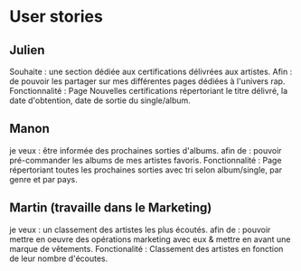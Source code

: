 # User stories

## Julien 
Souhaite : une section dédiée aux certifications délivrées aux artistes.
Afin : de pouvoir les partager sur mes différentes pages dédiées à l'univers rap.
Fonctionnalité : Page Nouvelles certifications répertoriant le titre délivré, la date d'obtention, date de sortie du single/album.

## Manon 
je veux : être informée des prochaines sorties d'albums.
afin de : pouvoir pré-commander les albums de mes artistes favoris.
Fonctionnalité : Page répertoriant toutes les prochaines sorties avec tri selon album/single, par genre et par pays.

## Martin (travaille dans le Marketing)
je veux : un classement des artistes les plus écoutés.
afin de : pouvoir mettre en oeuvre des opérations marketing avec eux & mettre en avant une marque de vêtements.
Fonctionalité : Classement des artistes en fonction de leur nombre d'écoutes.